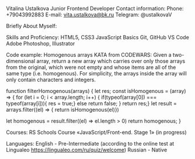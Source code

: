 Vitalina Ustalkova
Junior Frontend Developer
Contact information:
Phone: +79043992883
E-mail: vita.ustalkova@bk.ru
Telegram: @ustalkovaV

Briefly About Myself:

Skills and Proficiency:
HTML5, CSS3
JavaScript Basics
Git, GitHub
VS Code
Adobe Photoshop, Illustrator

Code example:
Homogenous arrays KATA from CODEWARS:
Given a two-dimensional array, return a new array which carries over only those arrays from the original, which were not empty and whose items are all of the same type (i.e. homogenous). For simplicity, the arrays inside the array will only contain characters and integers.

function filterHomogenous(arrays) {
  let res;
  const isHomogenous = (array) => { for (let i = 0; i < array.length; i++) {
    if(typeof(array[0]) === typeof(array[i])){
      res = true;}
      else return false;
    }
    return res;}
  let result = arrays.filter((el) => { return isHomogenous(el)})
  
  let homogenous = result.filter((el) => el.length > 0)
  return homogenous;
}

Courses:
RS Schools Course «JavaScript/Front-end. Stage 1» (in progress)

Languages:
English - Pre-Intermediate (according to the online test at Lingualeo https://lingualeo.com/ru/quiz/welcome) 
Russian - Native
